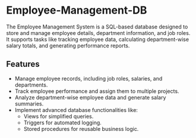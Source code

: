 # Employee-Management-DB
The Employee Management System is a SQL-based database designed to store and manage employee details, department information, and job roles. It supports tasks like tracking employee data, calculating department-wise salary totals, and generating performance reports.

## Features
- Manage employee records, including job roles, salaries, and departments.
- Track employee performance and assign them to multiple projects.
- Analyze department-wise employee data and generate salary summaries.
- Implement advanced database functionalities like:
  - Views for simplified queries.
  - Triggers for automated logging.
  - Stored procedures for reusable business logic.


